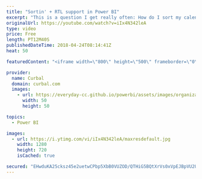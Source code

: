 ```yaml
---
title: "Sortin' + RTL support in Power BI"
excerpt: "This is a question I get really often: How do I sort my calendar in Power BI?  In this video, I will show you how to sort: 1. Text: For example sort day name of month name properly in Power bi 2. Number: numbers will sort correctly, but I will show you how to avoid Month numbers from summarize  and finally,"
originalUrl: https://youtube.com/watch?v=iIx4N342leA
type: video
price: Free
length: PT12M40S
publishedDateTime: 2018-04-24T08:14:41Z
heat: 50

featuredContent: "<iframe width=\"800\" height=\"500\" frameborder=\"0\" src=\"https://www.youtube.com/embed/iIx4N342leA\" allow=\"accelerometer; autoplay; encrypted-media; gyroscope; picture-in-picture\" allowfullscreen></iframe>"

provider:
  name: Curbal
  domain: curbal.com
  images:
    - url: https://everyday-cc.github.io/powerbi/assets/images/organizations/curbal.com-50x50.jpg
      width: 50
      height: 50

topics:
  - Power BI

images:
  - url: https://i.ytimg.com/vi/iIx4N342leA/maxresdefault.jpg
    width: 1280
    height: 720
    isCached: true

secured: "EHwduKA25cksz45e2uetwCPbp5XbB0VUZOD/QTHiG5BQtXrVs0xVpEJBpVU2UfCtrwixz18iNA40qM52s47LhzituwA/QxmaULBspKiDuZhX/ZenUpaXhqwRlUSwfK6V3BhvqsSX9Z6k2/g9418i1rZs0kQeUWZ8WGM6E2Qs9i98/qLpwmHaQqpJD1j4RhnPLBtEpaAgJ9RIqi07vUx1NYHWCpem7SGWI/nhzK+QxIHQB+8+Yau5npIYM1HYk+8wlR3hw7zP+0M0shhH2N8oo1pxPhT9Pz5MtfkrxZv4L/Ptpbmoz/q0GwaJnTsiNZtaUYZEKl/pyn05MNm8tze9UknF3izH0BcC368LN113nEG5r8gsNziqdg4En+5Ip0loGHtfQozVFj3Qiz0f7MH1Eabz+XjxpyevXzEy6X8cOwI=;kdPbFHBrRozm820xiWPhRQ=="
---
```


